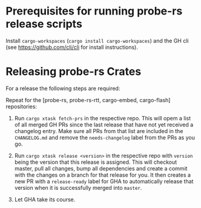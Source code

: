 # Prerequisites for running probe-rs release scripts

Install `cargo-workspaces` (`cargo install cargo-workspaces`) and the GH cli (see https://github.com/cli/cli for install instructions).

# Releasing probe-rs Crates

For a release the following steps are required:

Repeat for the [probe-rs, probe-rs-rtt, cargo-embed, cargo-flash] repositories:

1. Run `cargo xtask fetch-prs` in the respective repo. This will opem a list of all merged GH PRs since the last release that have not yet received a changelog entry. Make sure all PRs from that list are included in the `CHANGELOG.md` and remove the `needs-changelog` label from the PRs as you go.

2. Run `cargo xtask release <version>` in the respective repo with `version` being the version that this release is assigned. This will checkout master, pull all changes, bump all dependencies and create a commit with the changes on a branch for that release for you. It then creates a new PR with a `release-ready` label for GHA to automatically release that version when it is successfully merged into `master`.

3. Let GHA take its course.